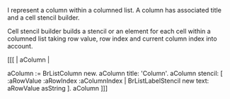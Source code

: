 I represent a column within a columned list. A column has associated title and a cell stencil builder.

Cell stencil builder builds a stencil or an element for each cell within a columned list taking row value, row index and current column index into account.

[[[
| aColumn |

aColumn := BrListColumn new.
aColumn title: 'Column'.
aColumn stencil: [ :aRowValue :aRowIndex :aColumnIndex | BrListLabelStencil new text: aRowValue asString ].
aColumn	
]]]